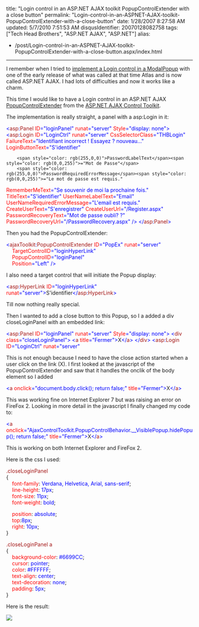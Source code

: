 title: "Login control in an ASP.NET AJAX toolkit PopupControlExtender with a close button"
permalink: "Login-control-in-an-ASPNET-AJAX-toolkit-PopupControlExtender-with-a-close-button"
date: 1/28/2007 8:27:58 AM
updated: 5/7/2010 7:51:53 AM
disqusIdentifier: 20070128082758
tags: ["Tech Head Brothers", "ASP.NET AJAX", "ASP.NET"]
alias:
 - /post/Login-control-in-an-ASPNET-AJAX-toolkit-PopupControlExtender-with-a-close-button.aspx/index.html
---
I remember when I tried to [implement a Login control in a ModalPopup](http://weblogs.asp.net/lkempe/archive/2006/06/12/Trip-in-the-Atlas---Part-2.aspx) with one of the early release of what was called at that time Atlas and is now called ASP.NET AJAX. I had lots of difficulties and now it works like a charm.

This time I would like to have a Login control in an ASP.NET AJAX [PopupControlExtender](http://ajax.asp.net/ajaxtoolkit/PopupControl/PopupControl.aspx) from the [ASP.NET AJAX Control Toolkit](http://ajax.asp.net/ajaxtoolkit).
<!-- more -->

<?xml:namespace prefix="asp"?><asp:panel id="loginPanel" style="display: none" runat="server"><asp:login id="LoginCtrl" runat="server" cssselectorclass="THBLogin" failuretext="Identifiant incorrect ! Essayez à nouveau..." loginbuttontext="S'identifier" passwordlabeltext="Mot de Passe" passwordrequirederrormessage="Le mot de passe est requis." remembermetext="Se souvenir de moi la prochaine fois." titletext="S'identifier" usernamelabeltext="Email" usernamerequirederrormessage="L'email est requis." createusertext="S'enregistrer" createuserurl="/Register.aspx" passwordrecoverytext="Mot de passe oublié ?" passwordrecoveryurl="/PasswordRecovery.aspx"></asp:login></asp:panel><?xml:namespace prefix="ajaxToolkit"?><ajaxtoolkit:popupcontrolextender id="PopEx" runat="server" targetcontrolid="loginHyperLink" popupcontrolid="loginPanel" position="Left"></ajaxtoolkit:popupcontrolextender>The implementation is really straight, a panel with a asp:Login in it:

<span style="color: rgb(0,0,255)"><</span><span style="color: rgb(163,21,21)">asp</span><span style="color: rgb(0,0,255)">:</span><span style="color: rgb(163,21,21)">Panel</span> <span style="color: rgb(255,0,0)">ID</span><span style="color: rgb(0,0,255)">="loginPanel"</span> <span style="color: rgb(255,0,0)">runat</span><span style="color: rgb(0,0,255)">="server"</span> <span style="color: rgb(255,0,0)">Style</span><span style="color: rgb(0,0,255)">="display: none">
</span>    <span style="color: rgb(0,0,255)"><</span><span style="color: rgb(163,21,21)">asp</span><span style="color: rgb(0,0,255)">:</span><span style="color: rgb(163,21,21)">Login</span> <span style="color: rgb(255,0,0)">ID</span><span style="color: rgb(0,0,255)">="LoginCtrl"</span> <span style="color: rgb(255,0,0)">runat</span><span style="color: rgb(0,0,255)">="server"</span> 
        <span style="color: rgb(255,0,0)">CssSelectorClass</span><span style="color: rgb(0,0,255)">="THBLogin"
</span>        <span style="color: rgb(255,0,0)">FailureText</span><span style="color: rgb(0,0,255)">="Identifiant incorrect ! Essayez ? nouveau..."
</span>        <span style="color: rgb(255,0,0)">LoginButtonText</span><span style="color: rgb(0,0,255)">="S'identifier"</span> 
        
        <span style="color: rgb(255,0,0)">PasswordLabelText</span><span style="color: rgb(0,0,255)">="Mot de Passe"</span> 
        <span style="color: rgb(255,0,0)">PasswordRequiredErrorMessage</span><span style="color: rgb(0,0,255)">="Le mot de passe est requis."
</span>        <span style="color: rgb(255,0,0)">RememberMeText</span><span style="color: rgb(0,0,255)">="Se souvenir de moi la prochaine fois."</span> 
        <span style="color: rgb(255,0,0)">TitleText</span><span style="color: rgb(0,0,255)">="S'identifier"
</span>        <span style="color: rgb(255,0,0)">UserNameLabelText</span><span style="color: rgb(0,0,255)">="Email"</span> 
        <span style="color: rgb(255,0,0)">UserNameRequiredErrorMessage</span><span style="color: rgb(0,0,255)">="L'email est requis."</span> 
        <span style="color: rgb(255,0,0)">CreateUserText</span><span style="color: rgb(0,0,255)">="S'enregistrer"</span> 
        <span style="color: rgb(255,0,0)">CreateUserUrl</span><span style="color: rgb(0,0,255)">="/Register.aspx"</span> 
        <span style="color: rgb(255,0,0)">PasswordRecoveryText</span><span style="color: rgb(0,0,255)">="Mot de passe oubli? ?"</span> 
        <span style="color: rgb(255,0,0)">PasswordRecoveryUrl</span><span style="color: rgb(0,0,255)">="/PasswordRecovery.aspx"</span> <span style="color: rgb(0,0,255)">/>
</</span><span style="color: rgb(163,21,21)">asp</span><span style="color: rgb(0,0,255)">:</span><span style="color: rgb(163,21,21)">Panel</span><span style="color: rgb(0,0,255)">></span>

Then you had the PopupControlExtender:

<span style="color: rgb(0,0,255)"><</span><span style="color: rgb(163,21,21)">ajaxToolkit</span><span style="color: rgb(0,0,255)">:</span><span style="color: rgb(163,21,21)">PopupControlExtender</span> <span style="color: rgb(255,0,0)">ID</span><span style="color: rgb(0,0,255)">="PopEx"</span> <span style="color: rgb(255,0,0)">runat</span><span style="color: rgb(0,0,255)">="server"  
</span>    <span style="color: rgb(255,0,0)">TargetControlID</span><span style="color: rgb(0,0,255)">="loginHyperLink"  
</span>    <span style="color: rgb(255,0,0)">PopupControlID</span><span style="color: rgb(0,0,255)">="loginPanel"</span>              
    <span style="color: rgb(255,0,0)">Position</span><span style="color: rgb(0,0,255)">="Left"</span> <span style="color: rgb(0,0,255)">/></span>
[](http://11011.net/software/vspaste)


I also need a target control that will initiate the Popup display:

<span style="color: rgb(0,0,255)"><</span><span style="color: rgb(163,21,21)">asp</span><span style="color: rgb(0,0,255)">:</span><span style="color: rgb(163,21,21)">HyperLink</span> <span style="color: rgb(255,0,0)">ID</span><span style="color: rgb(0,0,255)">="loginHyperLink"</span> <span style="color: rgb(255,0,0)">runat</span><span style="color: rgb(0,0,255)">="server"></span>S'identifier<span style="color: rgb(0,0,255)"></</span><span style="color: rgb(163,21,21)">asp</span><span style="color: rgb(0,0,255)">:</span><span style="color: rgb(163,21,21)">HyperLink</span><span style="color: rgb(0,0,255)">></span>

Till now nothing really special.

Then I wanted to add a close button to this Popup, so I a added a div closeLoginPanel with an embedded link:

<span style="color: rgb(0,0,255)"><</span><span style="color: rgb(163,21,21)">asp</span><span style="color: rgb(0,0,255)">:</span><span style="color: rgb(163,21,21)">Panel</span> <span style="color: rgb(255,0,0)">ID</span><span style="color: rgb(0,0,255)">="loginPanel"</span> <span style="color: rgb(255,0,0)">runat</span><span style="color: rgb(0,0,255)">="server"</span> <span style="color: rgb(255,0,0)">Style</span><span style="color: rgb(0,0,255)">="display: none">
</span>    <span style="color: rgb(0,0,255)"><</span><span style="color: rgb(163,21,21)">div</span> <span style="color: rgb(255,0,0)">class</span><span style="color: rgb(0,0,255)">="closeLoginPanel">
</span>        <span style="color: rgb(0,0,255)"><</span><span style="color: rgb(163,21,21)">a</span> <span style="color: rgb(255,0,0)">title</span><span style="color: rgb(0,0,255)">="Fermer"></span>X<span style="color: rgb(0,0,255)"></</span><span style="color: rgb(163,21,21)">a</span><span style="color: rgb(0,0,255)">>
</span>    <span style="color: rgb(0,0,255)"></</span><span style="color: rgb(163,21,21)">div</span><span style="color: rgb(0,0,255)">>
</span>    <span style="color: rgb(0,0,255)"><</span><span style="color: rgb(163,21,21)">asp</span><span style="color: rgb(0,0,255)">:</span><span style="color: rgb(163,21,21)">Login</span> <span style="color: rgb(255,0,0)">ID</span><span style="color: rgb(0,0,255)">="LoginCtrl"</span> <span style="color: rgb(255,0,0)">runat</span><span style="color: rgb(0,0,255)">="server"</span> 
[](http://11011.net/software/vspaste)


This is not enough because I need to have the close action started when a user click on the link (X). I first looked at the javascript of the PopupControlExtender and saw that it handles the onclik of the body element so I added 

<span style="color: rgb(0,0,255)"><</span><span style="color: rgb(163,21,21)">a</span> <span style="color: rgb(255,0,0)">onclick</span><span style="color: rgb(0,0,255)">="document.body.click(); return false;"</span> <span style="color: rgb(255,0,0)">title</span><span style="color: rgb(0,0,255)">="Fermer"></span>X<span style="color: rgb(0,0,255)"></</span><span style="color: rgb(163,21,21)">a</span><span style="color: rgb(0,0,255)">></span>
[](http://11011.net/software/vspaste)


This was working fine on Internet Explorer 7 but was raising an error on FireFox 2. Looking in more detail in the javascript I finally changed my code to:

<span style="color: rgb(0,0,255)"><</span><span style="color: rgb(163,21,21)">a</span> <span style="color: rgb(255,0,0)">onclick</span><span style="color: rgb(0,0,255)">="AjaxControlToolkit.PopupControlBehavior.__VisiblePopup.hidePopup(); return false;"</span> <span style="color: rgb(255,0,0)">title</span><span style="color: rgb(0,0,255)">="Fermer"></span>X<span style="color: rgb(0,0,255)"></</span><span style="color: rgb(163,21,21)">a</span><span style="color: rgb(0,0,255)">></span>
[](http://11011.net/software/vspaste)


This is working on both Internet Explorer and FireFox 2.

Here is the css I used:

<span style="color: rgb(163,21,21)">.closeLoginPanel  
</span>{  
    <span style="color: rgb(255,0,0)">font-family</span>: <span style="color: rgb(0,0,255)">Verdana,</span> <span style="color: rgb(0,0,255)">Helvetica,</span> <span style="color: rgb(0,0,255)">Arial,</span> <span style="color: rgb(0,0,255)">sans-serif</span>;  
    <span style="color: rgb(255,0,0)">line-height</span>: <span style="color: rgb(0,0,255)">17px</span>;  
    <span style="color: rgb(255,0,0)">font-size</span>: <span style="color: rgb(0,0,255)">11px</span>;  
    <span style="color: rgb(255,0,0)">font-weight</span>: <span style="color: rgb(0,0,255)">bold</span>;  

    <span style="color: rgb(255,0,0)">position</span>: <span style="color: rgb(0,0,255)">absolute</span>;  
    <span style="color: rgb(255,0,0)">top</span>:<span style="color: rgb(0,0,255)">8px</span>;  
    <span style="color: rgb(255,0,0)">right</span>: <span style="color: rgb(0,0,255)">10px</span>;  
}  

<span style="color: rgb(163,21,21)">.closeLoginPanel</span> <span style="color: rgb(163,21,21)">a  
</span>{  
    <span style="color: rgb(255,0,0)">background-color</span>: <span style="color: rgb(0,0,255)">#6699CC</span>;   
    <span style="color: rgb(255,0,0)">cursor</span>: <span style="color: rgb(0,0,255)">pointer</span>;  
    <span style="color: rgb(255,0,0)">color</span>: <span style="color: rgb(0,0,255)">#FFFFFF</span>;   
    <span style="color: rgb(255,0,0)">text-align</span>: <span style="color: rgb(0,0,255)">center</span>;   
    <span style="color: rgb(255,0,0)">text-decoration</span>: <span style="color: rgb(0,0,255)">none</span>;   
    <span style="color: rgb(255,0,0)">padding</span>: <span style="color: rgb(0,0,255)">5px</span>;  
}
[](http://11011.net/software/vspaste)


Here is the result:

![](http://www.techheadbrothers.com/images/blog/ajax_login_popup.gif)
